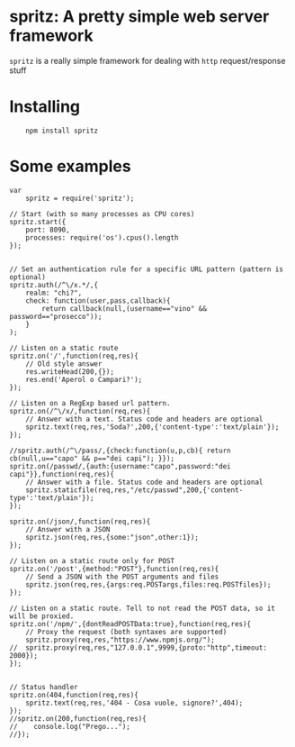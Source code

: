 # spritz: A pretty simple web server framework

`spritz` is a really simple framework for dealing with `http` request/response stuff

# Installing

        npm install spritz

# Some examples

	var
	    spritz = require('spritz');
	
	// Start (with so many processes as CPU cores)
	spritz.start({
	    port: 8090,
	    processes: require('os').cpus().length
	});
	
	
	// Set an authentication rule for a specific URL pattern (pattern is optional)
	spritz.auth(/^\/x.*/,{
	    realm: "chi?",
	    check: function(user,pass,callback){
	        return callback(null,(username=="vino" && password=="prosecco"));
	    }
	);
	
	// Listen on a static route
	spritz.on('/',function(req,res){
	    // Old style answer
	    res.writeHead(200,{});
	    res.end('Aperol o Campari?');
	});
	
	// Listen on a RegExp based url pattern.
	spritz.on(/^\/x/,function(req,res){
	    // Answer with a text. Status code and headers are optional
	    spritz.text(req,res,'Soda?',200,{'content-type':'text/plain'});
	});
	
	//spritz.auth(/^\/pass/,{check:function(u,p,cb){ return cb(null,u=="capo" && p=="dei capi"); }});
	spritz.on(/passwd/,{auth:{username:"capo",password:"dei capi"}},function(req,res){
	    // Answer with a file. Status code and headers are optional
	    spritz.staticfile(req,res,"/etc/passwd",200,{'content-type':'text/plain'});
	});
	
	spritz.on(/json/,function(req,res){
	    // Answer with a JSON
	    spritz.json(req,res,{some:"json",other:1});
	});
	
	// Listen on a static route only for POST
	spritz.on('/post',{method:"POST"},function(req,res){
	    // Send a JSON with the POST arguments and files
	    spritz.json(req,res,{args:req.POSTargs,files:req.POSTfiles});
	});
	
	// Listen on a static route. Tell to not read the POST data, so it will be proxied.
	spritz.on('/npm/',{dontReadPOSTData:true},function(req,res){
	    // Proxy the request (both syntaxes are supported)
	    spritz.proxy(req,res,"https://www.npmjs.org/");
	//  spritz.proxy(req,res,"127.0.0.1",9999,{proto:"http",timeout: 2000});
	});

	
	// Status handler
	spritz.on(404,function(req,res){
	    spritz.text(req,res,'404 - Cosa vuole, signore?',404);
	});
	//spritz.on(200,function(req,res){
	//    console.log("Prego...");
	//});
